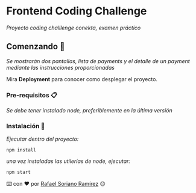 # Frontend Coding Challenge

_Proyecto coding challlenge conekta, examen práctico_

## Comenzando 🚀

_Se mostrarán dos pantallas, lista de payments y el detalle de un payment mediante las instrucciones proporcionadas_

Mira **Deployment** para conocer como desplegar el proyecto.


### Pre-requisitos 📋

_Se debe tener instalado node, preferiblemente en la última versión_


### Instalación 🔧

_Ejecutar dentro del proyecto:_

```
npm install
```

_una vez instaladas las utilerías de node, ejecutar:_

```
npm start
```


⌨️ con ❤️ por [Rafael Soriano Ramírez](https://github.com/sorianos) 😊